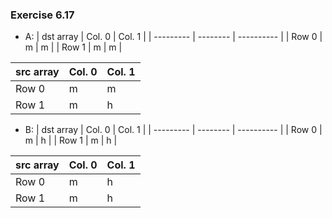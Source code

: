 ### Exercise 6.17
- A:
| dst array | Col. 0   | Col. 1     |
| --------- | -------- | ---------- |
| Row 0     | m        | m          |
| Row 1     | m        | m          |

| src array | Col. 0   | Col. 1     |
| --------- | -------- | ---------- |
| Row 0     | m        | m          |
| Row 1     | m        | h          |

- B: 
| dst array | Col. 0   | Col. 1     |
| --------- | -------- | ---------- |
| Row 0     | m        | h          |
| Row 1     | m        | h          |

| src array | Col. 0   | Col. 1     |
| --------- | -------- | ---------- |
| Row 0     | m        | h          |
| Row 1     | m        | h          |
